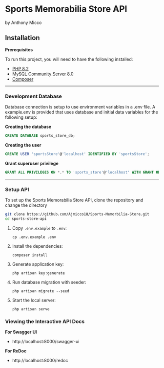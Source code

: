 # Sports Memorabilia Store API

by Anthony Micco

## Installation

**Prerequisites**

To run this project, you will need to have the following installed:

-   [PHP 8.2](https://www.php.net/downloads.php#gpg-8.2)
-   [MySQL Community Server 8.0](https://dev.mysql.com/downloads/mysql/)
-   [Composer](https://getcomposer.org/download/)

---

### Development Database

Database connection is setup to use environment variables in a .env file. A example.env is provided that uses database and initial data variables for the following setup:

**Creating the database**

```sql
CREATE DATABASE sports_store_db;
```

**Creating the user**

```sql
CREATE USER 'sportsStore'@'localhost' IDENTIFIED BY 'sportsStore';
```

**Grant superuser privilege**

```sql
GRANT ALL PRIVILEGES ON *.* TO 'sports_store'@'localhost' WITH GRANT OPTION;
```

---

### Setup API

To set up the Sports Memorabilia Store API, clone the repository and change the directory

```sh
git clone https://github.com/Ajmicco18/Sports-Memorbilia-Store.git
cd sports-store-api
```

1. Copy `.env.example` to `.env`:

    ```shell
    cp .env.example .env
    ```

2. Install the dependencies:

    ```shell
    composer install
    ```

3. Generate application key:

    ```shell
    php artisan key:generate
    ```

4. Run database migration with seeder:

    ```shell
    php artisan migrate --seed
    ```

5. Start the local server:

    ```shell
    php artisan serve
    ```

### Viewing the Interactive API Docs

**For Swagger UI**

-   http://localhost:8000/swagger-ui

**For ReDoc**

-   http://localhost:8000/redoc
